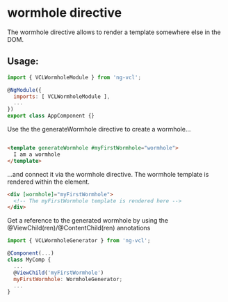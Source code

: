 # wormhole directive

The wormhole directive allows to render a template somewhere else in the DOM.

## Usage:

```js
import { VCLWormholeModule } from 'ng-vcl';

@NgModule({
  imports: [ VCLWormholeModule ],
  ...
})
export class AppComponent {}
```

Use the the generateWormhole directive to create a wormhole...
```html

<template generateWormhole #myFirstWormhole="wormhole">
  I am a wormhole
</template>
```

...and connect it via the wormhole directive.
The wormhole template is rendered within the element.
```html
<div [wormhole]="myFirstWormhole">
  <!-- The myFirstWormhole template is rendered here -->
</div>

```

Get a reference to the generated wormhole by using the @ViewChild(ren)/@ContentChild(ren) annotations
```js
import { VCLWormholeGenerator } from 'ng-vcl';

@Component(...)
class MyComp {
  ...
  @ViewChild('myFirstWormhole')
  myFirstWormhole: WormholeGenerator;
  ...
}
```
